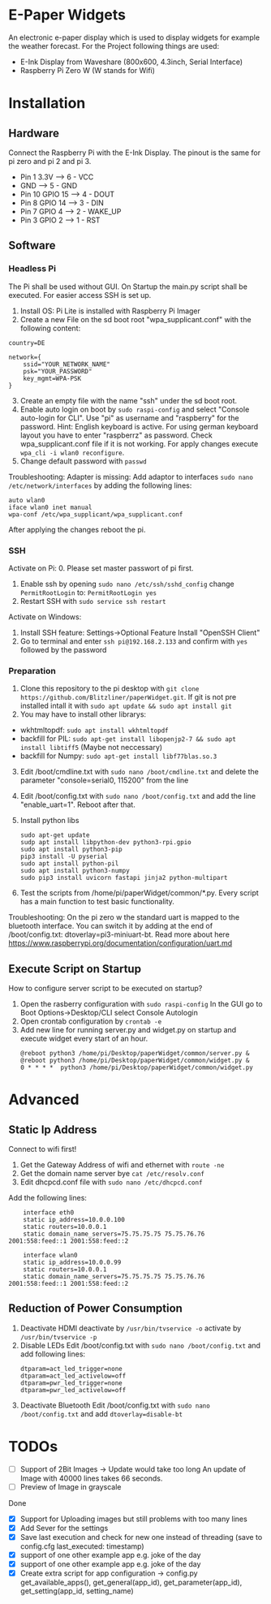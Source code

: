 # E-Paper Widgets
An electronic e-paper display which is used to display widgets for example the weather forecast.
For the Project following things are used:
- E-Ink Display from Waveshare (800x600, 4.3inch, Serial Interface)
- Raspberry Pi Zero W (W stands for Wifi)

# Installation
## Hardware
Connect the Raspberry Pi with the E-Ink Display. The pinout is the same for pi zero and pi 2 and pi 3.
- Pin 1 3.3V	--> 6 - VCC
- GND		--> 5 - GND
- Pin 10 GPIO 15	--> 4 - DOUT
- Pin 8 GPIO 14	--> 3 - DIN
- Pin 7 GPIO 4	--> 2 - WAKE_UP
- Pin 3 GPIO 2	--> 1 - RST

## Software
### Headless Pi
The Pi shall be used without GUI. On Startup the main.py script shall be executed. For easier access SSH is set up.
1. Install OS: Pi Lite is installed with Raspberry Pi Imager
2. Create a new File on the sd boot root "wpa_supplicant.conf" with the following content:
```
country=DE

network={
    ssid="YOUR_NETWORK_NAME"
    psk="YOUR_PASSWORD"
    key_mgmt=WPA-PSK
}
```
3. Create an empty file with the name "ssh" under the sd boot root.
4. Enable auto login on boot by ```sudo raspi-config``` and select "Console auto-login for CLI".  Use "pi" as username and "raspberry" for the password. Hint: English keyboard is active. For using german keyboard layout you have to enter "raspberrz" as password.
Check wpa_supplicant.conf file if it is not working. For apply changes execute ```wpa_cli -i wlan0 reconfigure```.
5. Change default password with ```passwd```

Troubleshooting:
Adapter is missing:
Add adaptor to interfaces ```sudo nano /etc/network/interfaces``` by adding the following lines:
```
auto wlan0
iface wlan0 inet manual
wpa-conf /etc/wpa_supplicant/wpa_supplicant.conf
```
After applying the changes reboot the pi.

### SSH
Activate on Pi:
0. Please set master passwort of pi first.
1. Enable ssh by opening ```sudo nano /etc/ssh/sshd_config``` change
```PermitRootLogin``` to: ```PermitRootLogin yes```
2. Restart SSH with ```sudo service ssh restart```

Activate on Windows:
1. Install SSH feature: 
   Settings->Optional Feature Install "OpenSSH Client"
2. Go to terminal and enter ```ssh pi@192.168.2.133``` and confirm with ```yes``` followed by the password

### Preparation
1. Clone this repository to the pi desktop with ```git clone https://github.com/Blitzliner/paperWidget.git```.
If git is not pre installed intall it with ```sudo apt update && sudo apt install git```
2. You may have to install other librarys:
- wkhtmltopdf: ```sudo apt install wkhtmltopdf```
- backfill for PIL: ```sudo apt-get install libopenjp2-7 && sudo apt install libtiff5``` (Maybe not neccessary)
- backfill for Numpy: ```sudo apt-get install libf77blas.so.3```

3. Edit /boot/cmdline.txt with ```sudo nano /boot/cmdline.txt``` and delete the parameter "console=serial0, 115200" from the line

4. Edit /boot/config.txt with ```sudo nano /boot/config.txt``` and add the line "enable_uart=1". Reboot after that.
   
5. Install python libs
   ```
   sudo apt-get update
   sudp apt install libpython-dev python3-rpi.gpio
   sudo apt install python3-pip
   pip3 install -U pyserial
   sudo apt install python-pil
   sudo apt install python3-numpy
   sudo pip3 install uvicorn fastapi jinja2 python-multipart
   ```
6. Test the scripts from /home/pi/paperWidget/common/*.py. Every script has a main function to test basic functionality.

Troubleshooting:
On the pi zero w the standard uart is mapped to the bluetooth interface. You can switch it by adding at the end of /boot/config.txt: dtoverlay=pi3-miniuart-bt. Read more about here https://www.raspberrypi.org/documentation/configuration/uart.md
   
## Execute Script on Startup
How to configure server script to be executed on startup?
1. Open the rasberry configuration with ```sudo raspi-config``` 
   In the GUI go to Boot Options->Desktop/CLI select Console Autologin
2. Open crontab configuration by ```crontab -e```
3. Add new line for running server.py and widget.py on startup and execute widget every start of an hour.
   ```
   @reboot python3 /home/pi/Desktop/paperWidget/common/server.py &
   @reboot python3 /home/pi/Desktop/paperWidget/common/widget.py &
   0 * * * *  python3 /home/pi/Desktop/paperWidget/common/widget.py
   ```
   
# Advanced
## Static Ip Address
Connect to wifi first!
1. Get the Gateway Address of wifi and ethernet with ```route -ne```
2. Get the domain name server bye ```cat /etc/resolv.conf```
3. Edit dhcpcd.conf file with ```sudo nano /etc/dhcpcd.conf```

Add the following lines:
```
    interface eth0
    static ip_address=10.0.0.100
    static routers=10.0.0.1
    static domain_name_servers=75.75.75.75 75.75.76.76 2001:558:feed::1 2001:558:feed::2

    interface wlan0
    static ip_address=10.0.0.99
    static routers=10.0.0.1
    static domain_name_servers=75.75.75.75 75.75.76.76 2001:558:feed::1 2001:558:feed::2
``` 

## Reduction of Power Consumption
1. Deactivate HDMI
   deactivate by ```/usr/bin/tvservice -o```
   activate by ```/usr/bin/tvservice -p```
2. Disable LEDs
   Edit /boot/config.txt with ```sudo nano /boot/config.txt``` and add following lines:
    ```
    dtparam=act_led_trigger=none
    dtparam=act_led_activelow=off
    dtparam=pwr_led_trigger=none
    dtparam=pwr_led_activelow=off
    ```
3. Deactivate Bluetooth 
   Edit /boot/config.txt with ```sudo nano /boot/config.txt``` and add ```dtoverlay=disable-bt```

# TODOs
- [ ] Support of 2Bit Images -> Update would take too long
An update of Image with 40000 lines takes 66 seconds.
- [ ] Preview of Image in grayscale

Done
- [x] Support for Uploading images but still problems with too many lines
- [x] Add Sever for the settings
- [x] Save last execution and check for new one instead of threading (save to config.cfg last_executed: timestamp)
- [x] support of one other example app e.g. joke of the day
- [x] support of one other example app e.g. joke of the day
- [x] Create extra script for app configuration -> config.py get_available_apps(), get_general(app_id), get_parameter(app_id), get_setting(app_id, setting_name)
